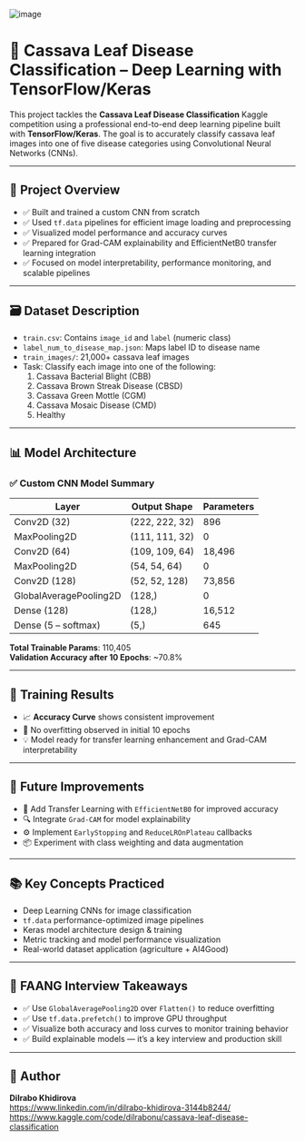 ![image](https://github.com/user-attachments/assets/b4415ee3-0d38-456c-ae59-ffaccf6f0ca5)


# 🌿 Cassava Leaf Disease Classification – Deep Learning with TensorFlow/Keras

This project tackles the **Cassava Leaf Disease Classification** Kaggle competition using a professional end-to-end deep learning pipeline built with **TensorFlow/Keras**. The goal is to accurately classify cassava leaf images into one of five disease categories using Convolutional Neural Networks (CNNs).

---

## 📌 Project Overview

- ✅ Built and trained a custom CNN from scratch
- ✅ Used `tf.data` pipelines for efficient image loading and preprocessing
- ✅ Visualized model performance and accuracy curves
- ✅ Prepared for Grad-CAM explainability and EfficientNetB0 transfer learning integration
- ✅ Focused on model interpretability, performance monitoring, and scalable pipelines

---

## 🗃 Dataset Description

- `train.csv`: Contains `image_id` and `label` (numeric class)
- `label_num_to_disease_map.json`: Maps label ID to disease name
- `train_images/`: 21,000+ cassava leaf images
- Task: Classify each image into one of the following:
  1. Cassava Bacterial Blight (CBB)
  2. Cassava Brown Streak Disease (CBSD)
  3. Cassava Green Mottle (CGM)
  4. Cassava Mosaic Disease (CMD)
  5. Healthy

---

## 📊 Model Architecture

### ✅ Custom CNN Model Summary

| Layer | Output Shape | Parameters |
|-------|---------------|------------|
| Conv2D (32) | (222, 222, 32) | 896 |
| MaxPooling2D | (111, 111, 32) | 0 |
| Conv2D (64) | (109, 109, 64) | 18,496 |
| MaxPooling2D | (54, 54, 64) | 0 |
| Conv2D (128) | (52, 52, 128) | 73,856 |
| GlobalAveragePooling2D | (128,) | 0 |
| Dense (128) | (128,) | 16,512 |
| Dense (5 – softmax) | (5,) | 645 |

**Total Trainable Params**: 110,405  
**Validation Accuracy after 10 Epochs**: ~70.8%

---

## 🧪 Training Results

- 📈 **Accuracy Curve** shows consistent improvement
- 🧠 No overfitting observed in initial 10 epochs
- 💡 Model ready for transfer learning enhancement and Grad-CAM interpretability

---
## 🧠 Future Improvements

- 🔁 Add Transfer Learning with `EfficientNetB0` for improved accuracy
- 🔍 Integrate `Grad-CAM` for model explainability
- ⚙️ Implement `EarlyStopping` and `ReduceLROnPlateau` callbacks
- 📦 Experiment with class weighting and data augmentation

---

## 📚 Key Concepts Practiced

- Deep Learning CNNs for image classification
- `tf.data` performance-optimized image pipelines
- Keras model architecture design & training
- Metric tracking and model performance visualization
- Real-world dataset application (agriculture + AI4Good)

---

## 🧠 FAANG Interview Takeaways

- ✅ Use `GlobalAveragePooling2D` over `Flatten()` to reduce overfitting
- ✅ Use `tf.data.prefetch()` to improve GPU throughput
- ✅ Visualize both accuracy and loss curves to monitor training behavior
- ✅ Build explainable models — it’s a key interview and production skill

---

## 🧠 Author

**Dilrabo Khidirova**  
https://www.linkedin.com/in/dilrabo-khidirova-3144b8244/
https://www.kaggle.com/code/dilrabonu/cassava-leaf-disease-classification
